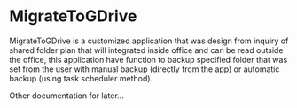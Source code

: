 # MigrateToGDrive

MigrateToGDrive is a customized application that was design from inquiry of shared folder plan that will 
integrated inside office and can be read outside the office, this application have function to backup specified 
folder that was set from the user with manual backup (directly from the app) or automatic backup 
(using task scheduler method).

Other documentation for later...
